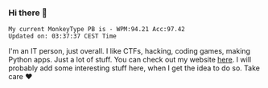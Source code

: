 ### Hi there 👋
<!-- PB START -->
```
My current MonkeyType PB is - WPM:94.21 Acc:97.42
Updated on: 03:37:37 CEST Time
```
<!-- PB END -->
I'm an IT person, just overall. I like CTFs, hacking, coding games, making Python apps. Just a lot of stuff.
You can check out my website [here](https://skill3472.github.io/).
I will probably add some interesting stuff here, when I get the idea to do so. Take care ❤️
